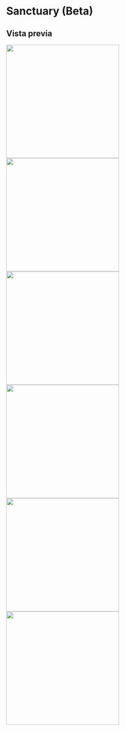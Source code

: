 # Sanctuary (Beta)

## Vista previa
<img src="https://github.com/user-attachments/assets/39ea00ed-49d7-4161-b045-a068f9e9f070" height=300 width=auto>
<img src="https://github.com/user-attachments/assets/5e235bc0-246f-42b3-a85e-868d323153da" height=300 width=auto>
<img src="https://github.com/user-attachments/assets/5d3c8aca-416b-439b-9d40-df441b717852" height=300 width=auto>
<img src="https://github.com/user-attachments/assets/7b702fc2-e0ae-4875-aa82-2aa498dab467" height=300 width=auto>
<img src="https://github.com/user-attachments/assets/9e62a758-e255-4982-80ac-e25c3d4da057" height=300 width=auto>
<img src="https://github.com/user-attachments/assets/b586414f-8dce-431d-a75b-878ff7f447d5" height=300 width=auto>
